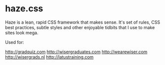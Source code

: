 haze.css
====

Haze is a lean, rapid CSS framework that makes sense. It's set of 
rules, CSS best practices, subtle styles and other enjoyable tidbits
that I use to make sites look mega.

Used for:

http://gradquiz.com
http://wisergraduates.com
http://wearewiser.com
http://wisergrads.nl
http://latustraining.com
